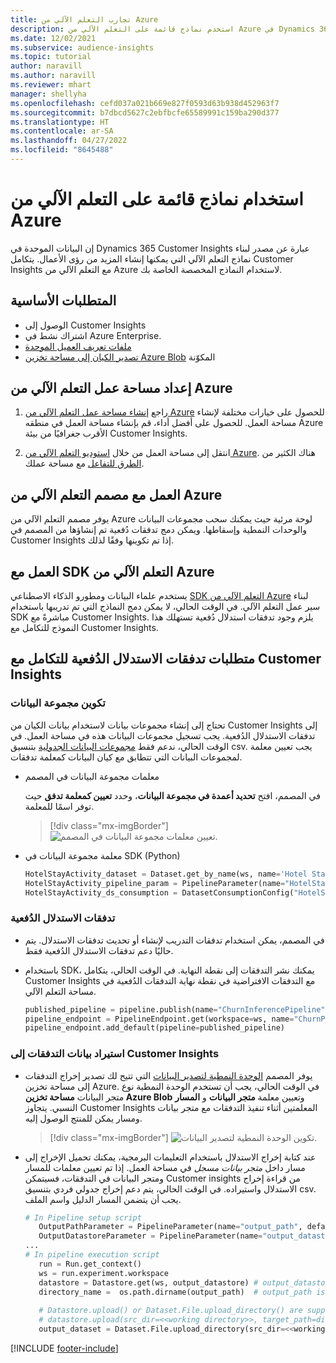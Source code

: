 ```yaml
---
title: تجارب التعلم الآلي من Azure
description: استخدم نماذج قائمة على التعلم الآلي من Azure في Dynamics 365 Customer Insights.
ms.date: 12/02/2021
ms.subservice: audience-insights
ms.topic: tutorial
author: naravill
ms.author: naravill
ms.reviewer: mhart
manager: shellyha
ms.openlocfilehash: cefd037a021b669e827f0593d63b938d452963f7
ms.sourcegitcommit: b7dbcd5627c2ebfbcfe65589991c159ba290d377
ms.translationtype: HT
ms.contentlocale: ar-SA
ms.lasthandoff: 04/27/2022
ms.locfileid: "8645488"
---
```

# <a name="use-azure-machine-learning-based-models"></a>استخدام نماذج قائمة على التعلم الآلي من Azure

إن البيانات الموحدة في Dynamics 365 Customer Insights عبارة عن مصدر لبناء نماذج التعلم الآلي التي يمكنها إنشاء المزيد من رؤى الأعمال. يتكامل Customer Insights مع التعلم الآلي من Azure لاستخدام النماذج المخصصة الخاصة بك.

## <a name="prerequisites"></a>المتطلبات الأساسية

- الوصول إلى Customer Insights
- اشتراك نشط في Azure Enterprise.
- [ملفات تعريف العميل الموحدة](data-unification.md)
- [تصدير الكيان إلى مساحة تخزين Azure Blob](export-azure-blob-storage.md) المكوّنة

## <a name="set-up-azure-machine-learning-workspace"></a>إعداد مساحة عمل التعلم الآلي من Azure‬

1. راجع [إنشاء مساحة عمل التعلم الآلي من Azure](/azure/machine-learning/concept-workspace#-create-a-workspace) للحصول على خيارات مختلفة لإنشاء مساحة العمل. للحصول على أفضل أداء، قم بإنشاء مساحة العمل في منطقه Azure الأقرب جغرافيًا من بيئة Customer Insights.

1. انتقل إلى مساحة العمل من خلال [استوديو التعلم الآلي من Azure](https://ml.azure.com/). هناك الكثير من [الطرق للتفاعل](/azure/machine-learning/concept-workspace#tools-for-workspace-interaction) مع مساحة عملك.

## <a name="work-with-azure-machine-learning-designer"></a>العمل مع مصمم التعلم الآلي من Azure

يوفر مصمم التعلم الآلي من Azure لوحة مرئية حيث يمكنك سحب مجموعات البيانات والوحدات النمطية وإسقاطها. ويمكن دمج تدفقات دُفعية تم إنشاؤها من المصمم في Customer Insights إذا تم تكوينها وفقًا لذلك. 
   
## <a name="working-with-azure-machine-learning-sdk"></a>العمل مع SDK التعلم الآلي من Azure

يستخدم علماء البيانات ومطورو الذكاء الاصطناعي [SDK‏‎ التعلم الآلي من Azure](/python/api/overview/azure/ml/?preserve-view=true&view=azure-ml-py) لبناء سير عمل التعلم الآلي. في الوقت الحالي، لا يمكن دمج النماذج التي تم تدريبها باستخدام SDK مباشرةً مع Customer Insights. يلزم وجود تدفقات استدلال دُفعية تستهلك هذا النموذج للتكامل مع Customer Insights.

## <a name="batch-pipeline-requirements-to-integrate-with-customer-insights"></a>متطلبات تدفقات الاستدلال الدُفعية للتكامل مع Customer Insights

### <a name="dataset-configuration"></a>تكوين مجموعة البيانات

تحتاج إلى إنشاء مجموعات بيانات لاستخدام بيانات الكيان من Customer Insights إلى تدفقات الاستدلال الدُفعية. يجب تسجيل مجموعات البيانات هذه في مساحة العمل. في الوقت الحالي، ندعم فقط [مجموعات البيانات الجدولية](/azure/machine-learning/how-to-create-register-datasets#tabulardataset) بتنسيق csv. يجب تعيين معلمة لمجموعات البيانات التي تتطابق مع كيان البيانات كمعلمة تدفقات.
   
* معلمات مجموعة البيانات في المصمم
   
     في المصمم، افتح **تحديد أعمدة في مجموعة البيانات**، وحدد **تعيين كمعلمة تدفق** حيث توفر اسمًا للمعلمة.

     > [!div class="mx-imgBorder"]
     > ![تعيين معلمات مجموعة البيانات في المصمم.](media/intelligence-designer-dataset-parameters.png "تعيين معلمات مجموعة البيانات في المصمم")
   
* معلمة مجموعة البيانات في SDK‏ (Python)
   
   ```python
   HotelStayActivity_dataset = Dataset.get_by_name(ws, name='Hotel Stay Activity Data')
   HotelStayActivity_pipeline_param = PipelineParameter(name="HotelStayActivity_pipeline_param", default_value=HotelStayActivity_dataset)
   HotelStayActivity_ds_consumption = DatasetConsumptionConfig("HotelStayActivity_dataset", HotelStayActivity_pipeline_param)
   ```

### <a name="batch-inference-pipeline"></a>تدفقات الاستدلال الدُفعية
  
* في المصمم، يمكن استخدام تدفقات التدريب لإنشاء أو تحديث تدفقات الاستدلال. يتم حاليًا دعم تدفقات الاستدلال الدُفعية فقط.

* باستخدام SDK، يمكنك نشر التدفقات إلى نقطة النهاية. في الوقت الحالي، يتكامل Customer Insights مع التدفقات الافتراضية في نقطة نهاية التدفقات الدُفعية في مساحة التعلم الآلي.
   
   ```python
   published_pipeline = pipeline.publish(name="ChurnInferencePipeline", description="Published Churn Inference pipeline")
   pipeline_endpoint = PipelineEndpoint.get(workspace=ws, name="ChurnPipelineEndpoint") 
   pipeline_endpoint.add_default(pipeline=published_pipeline)
   ```

### <a name="import-pipeline-data-into-customer-insights"></a>استيراد بيانات التدفقات إلى Customer Insights

* يوفر المصمم [الوحدة النمطية لتصدير البيانات](/azure/machine-learning/algorithm-module-reference/export-data) التي تتيح لك تصدير إخراج التدفقات إلى مساحة تخزين Azure. في الوقت الحالي، يجب أن تستخدم الوحدة النمطية نوع متجر البيانات **مساحة تخزين Azure Blob** وتعيين معلمة **متجر البيانات** و **المسار** النسبي. يتجاوز Customer Insights المعلمتين أثناء تنفيذ التدفقات مع متجر بيانات ومسار يمكن للمنتج الوصول إليه.
   > [!div class="mx-imgBorder"]
   > ![تكوين الوحدة النمطية لتصدير البيانات.](media/intelligence-designer-importdata.png "تكوين الوحدة النمطية لتصدير البيانات")
   
* عند كتابة إخراج الاستدلال باستخدام التعليمات البرمجية، يمكنك تحميل الإخراج إلى مسار داخل *متجر بيانات مسجل* في مساحة العمل. إذا تم تعيين معلمات للمسار ومتجر البيانات في التدفقات، فسيتمكن Customer insights من قراءة إخراج الاستدلال واستيراده. في الوقت الحالي، يتم دعم إخراج جدولي فردي بتنسيق csv. يجب أن يتضمن المسار الدليل واسم الملف.

   ```python
   # In Pipeline setup script
      OutputPathParameter = PipelineParameter(name="output_path", default_value="HotelChurnOutput/HotelChurnOutput.csv")
      OutputDatastoreParameter = PipelineParameter(name="output_datastore", default_value="workspaceblobstore")
   ...
   # In pipeline execution script
      run = Run.get_context()
      ws = run.experiment.workspace
      datastore = Datastore.get(ws, output_datastore) # output_datastore is parameterized
      directory_name =  os.path.dirname(output_path)  # output_path is parameterized.
      
      # Datastore.upload() or Dataset.File.upload_directory() are supported methods to uplaod the data
      # datastore.upload(src_dir=<<working directory>>, target_path=directory_name, overwrite=False, show_progress=True)
      output_dataset = Dataset.File.upload_directory(src_dir=<<working directory>>, target = (datastore, directory_name)) # Remove trailing "/" from directory_name
   ```


[!INCLUDE [footer-include](includes/footer-banner.md)]